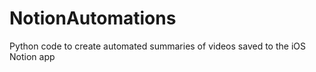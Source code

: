 # NotionAutomations
Python code to create automated summaries of videos saved to the iOS Notion app
